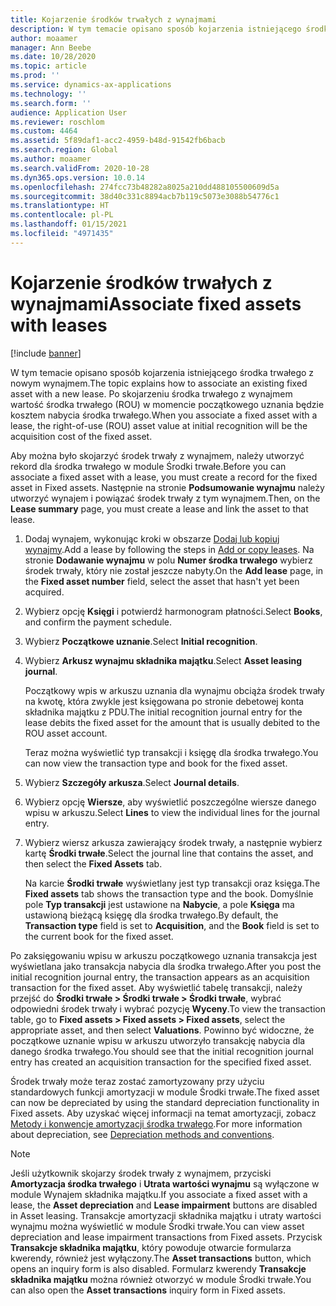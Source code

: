 ```yaml
---
title: Kojarzenie środków trwałych z wynajmami
description: W tym temacie opisano sposób kojarzenia istniejącego środka trwałego z nowym wynajmem.
author: moaamer
manager: Ann Beebe
ms.date: 10/28/2020
ms.topic: article
ms.prod: ''
ms.service: dynamics-ax-applications
ms.technology: ''
ms.search.form: ''
audience: Application User
ms.reviewer: roschlom
ms.custom: 4464
ms.assetid: 5f89daf1-acc2-4959-b48d-91542fb6bacb
ms.search.region: Global
ms.author: moaamer
ms.search.validFrom: 2020-10-28
ms.dyn365.ops.version: 10.0.14
ms.openlocfilehash: 274fcc73b48282a8025a210dd488105500609d5a
ms.sourcegitcommit: 38d40c331c8894acb7b119c5073e3088b54776c1
ms.translationtype: HT
ms.contentlocale: pl-PL
ms.lasthandoff: 01/15/2021
ms.locfileid: "4971435"
---
```

# <a name="associate-fixed-assets-with-leases"></a><span data-ttu-id="0d8b6-103">Kojarzenie środków trwałych z wynajmami</span><span class="sxs-lookup"><span data-stu-id="0d8b6-103">Associate fixed assets with leases</span></span>

[!include [banner](../includes/banner.md)]

<span data-ttu-id="0d8b6-104">W tym temacie opisano sposób kojarzenia istniejącego środka trwałego z nowym wynajmem.</span><span class="sxs-lookup"><span data-stu-id="0d8b6-104">The topic explains how to associate an existing fixed asset with a new lease.</span></span> <span data-ttu-id="0d8b6-105">Po skojarzeniu środka trwałego z wynajmem wartość środka trwałego (ROU) w momencie początkowego uznania będzie kosztem nabycia środka trwałego.</span><span class="sxs-lookup"><span data-stu-id="0d8b6-105">When you associate a fixed asset with a lease, the right-of-use (ROU) asset value at initial recognition will be the acquisition cost of the fixed asset.</span></span>

<span data-ttu-id="0d8b6-106">Aby można było skojarzyć środek trwały z wynajmem, należy utworzyć rekord dla środka trwałego w module Środki trwałe.</span><span class="sxs-lookup"><span data-stu-id="0d8b6-106">Before you can associate a fixed asset with a lease, you must create a record for the fixed asset in Fixed assets.</span></span> <span data-ttu-id="0d8b6-107">Następnie na stronie **Podsumowanie wynajmu** należy utworzyć wynajem i powiązać środek trwały z tym wynajmem.</span><span class="sxs-lookup"><span data-stu-id="0d8b6-107">Then, on the **Lease summary** page, you must create a lease and link the asset to that lease.</span></span>

1. <span data-ttu-id="0d8b6-108">Dodaj wynajem, wykonując kroki w obszarze [Dodaj lub kopiuj wynajmy](add-lease.md).</span><span class="sxs-lookup"><span data-stu-id="0d8b6-108">Add a lease by following the steps in [Add or copy leases](add-lease.md).</span></span> <span data-ttu-id="0d8b6-109">Na stronie **Dodawanie wynajmu** w polu **Numer środka trwałego** wybierz środek trwały, który nie został jeszcze nabyty.</span><span class="sxs-lookup"><span data-stu-id="0d8b6-109">On the **Add lease** page, in the **Fixed asset number** field, select the asset that hasn't yet been acquired.</span></span>
2. <span data-ttu-id="0d8b6-110">Wybierz opcję **Księgi** i potwierdź harmonogram płatności.</span><span class="sxs-lookup"><span data-stu-id="0d8b6-110">Select **Books**, and confirm the payment schedule.</span></span>
3. <span data-ttu-id="0d8b6-111">Wybierz **Początkowe uznanie**.</span><span class="sxs-lookup"><span data-stu-id="0d8b6-111">Select **Initial recognition**.</span></span>
4. <span data-ttu-id="0d8b6-112">Wybierz **Arkusz wynajmu składnika majątku**.</span><span class="sxs-lookup"><span data-stu-id="0d8b6-112">Select **Asset leasing journal**.</span></span>

    <span data-ttu-id="0d8b6-113">Początkowy wpis w arkuszu uznania dla wynajmu obciąża środek trwały na kwotę, która zwykle jest księgowana po stronie debetowej konta składnika majątku z PDU.</span><span class="sxs-lookup"><span data-stu-id="0d8b6-113">The initial recognition journal entry for the lease debits the fixed asset for the amount that is usually debited to the ROU asset account.</span></span>

    <span data-ttu-id="0d8b6-114">Teraz można wyświetlić typ transakcji i księgę dla środka trwałego.</span><span class="sxs-lookup"><span data-stu-id="0d8b6-114">You can now view the transaction type and book for the fixed asset.</span></span>

5. <span data-ttu-id="0d8b6-115">Wybierz **Szczegóły arkusza**.</span><span class="sxs-lookup"><span data-stu-id="0d8b6-115">Select **Journal details**.</span></span>
6. <span data-ttu-id="0d8b6-116">Wybierz opcję **Wiersze**, aby wyświetlić poszczególne wiersze danego wpisu w arkuszu.</span><span class="sxs-lookup"><span data-stu-id="0d8b6-116">Select **Lines** to view the individual lines for the journal entry.</span></span>
7. <span data-ttu-id="0d8b6-117">Wybierz wiersz arkusza zawierający środek trwały, a następnie wybierz kartę **Środki trwałe**.</span><span class="sxs-lookup"><span data-stu-id="0d8b6-117">Select the journal line that contains the asset, and then select the **Fixed Assets** tab.</span></span>

    <span data-ttu-id="0d8b6-118">Na karcie **Środki trwałe** wyświetlany jest typ transakcji oraz księga.</span><span class="sxs-lookup"><span data-stu-id="0d8b6-118">The **Fixed assets** tab shows the transaction type and the book.</span></span> <span data-ttu-id="0d8b6-119">Domyślnie pole **Typ transakcji** jest ustawione na **Nabycie**, a pole **Księga** ma ustawioną bieżącą księgę dla środka trwałego.</span><span class="sxs-lookup"><span data-stu-id="0d8b6-119">By default, the **Transaction type** field is set to **Acquisition**, and the **Book** field is set to the current book for the fixed asset.</span></span>

<span data-ttu-id="0d8b6-120">Po zaksięgowaniu wpisu w arkuszu początkowego uznania transakcja jest wyświetlana jako transakcja nabycia dla środka trwałego.</span><span class="sxs-lookup"><span data-stu-id="0d8b6-120">After you post the initial recognition journal entry, the transaction appears as an acquisition transaction for the fixed asset.</span></span> <span data-ttu-id="0d8b6-121">Aby wyświetlić tabelę transakcji, należy przejść do **Środki trwałe \> Środki trwałe \> Środki trwałe**, wybrać odpowiedni środek trwały i wybrać pozycję **Wyceny**.</span><span class="sxs-lookup"><span data-stu-id="0d8b6-121">To view the transaction table, go to **Fixed assets \> Fixed assets \> Fixed assets**, select the appropriate asset, and then select **Valuations**.</span></span> <span data-ttu-id="0d8b6-122">Powinno być widoczne, że początkowe uznanie wpisu w arkuszu utworzyło transakcję nabycia dla danego środka trwałego.</span><span class="sxs-lookup"><span data-stu-id="0d8b6-122">You should see that the initial recognition journal entry has created an acquisition transaction for the specified fixed asset.</span></span>

<span data-ttu-id="0d8b6-123">Środek trwały może teraz zostać zamortyzowany przy użyciu standardowych funkcji amortyzacji w module Środki trwałe.</span><span class="sxs-lookup"><span data-stu-id="0d8b6-123">The fixed asset can now be depreciated by using the standard depreciation functionality in Fixed assets.</span></span> <span data-ttu-id="0d8b6-124">Aby uzyskać więcej informacji na temat amortyzacji, zobacz [Metody i konwencje amortyzacji środka trwałego](../fixed-assets/depreciation-methods-conventions.md).</span><span class="sxs-lookup"><span data-stu-id="0d8b6-124">For more information about depreciation, see [Depreciation methods and conventions](../fixed-assets/depreciation-methods-conventions.md).</span></span>

> [!NOTE]
> <span data-ttu-id="0d8b6-125">Jeśli użytkownik skojarzy środek trwały z wynajmem, przyciski **Amortyzacja środka trwałego** i **Utrata wartości wynajmu** są wyłączone w module Wynajem składnika majątku.</span><span class="sxs-lookup"><span data-stu-id="0d8b6-125">If you associate a fixed asset with a lease, the **Asset depreciation** and **Lease impairment** buttons are disabled in Asset leasing.</span></span> <span data-ttu-id="0d8b6-126">Transakcje amortyzacji składnika majątku i utraty wartości wynajmu można wyświetlić w module Środki trwałe.</span><span class="sxs-lookup"><span data-stu-id="0d8b6-126">You can view asset depreciation and lease impairment transactions from Fixed assets.</span></span> <span data-ttu-id="0d8b6-127">Przycisk **Transakcje składnika majątku**, który powoduje otwarcie formularza kwerendy, również jest wyłączony.</span><span class="sxs-lookup"><span data-stu-id="0d8b6-127">The **Asset transactions** button, which opens an inquiry form is also disabled.</span></span> <span data-ttu-id="0d8b6-128">Formularz kwerendy **Transakcje składnika majątku** można również otworzyć w module Środki trwałe.</span><span class="sxs-lookup"><span data-stu-id="0d8b6-128">You can also open the **Asset transactions** inquiry form in Fixed assets.</span></span>  
